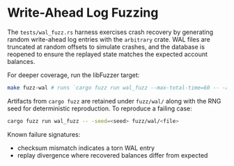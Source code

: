 # Write-Ahead Log Fuzzing

The `tests/wal_fuzz.rs` harness exercises crash recovery by generating random
write-ahead log entries with the `arbitrary` crate. WAL files are truncated at
random offsets to simulate crashes, and the database is reopened to ensure the
replayed state matches the expected account balances.

For deeper coverage, run the libFuzzer target:

```bash
make fuzz-wal # runs `cargo fuzz run wal_fuzz --max-total-time=60 -- -artifact_prefix=fuzz/wal/`
```

Artifacts from `cargo fuzz` are retained under `fuzz/wal/` along with the RNG
seed for deterministic reproduction. To reproduce a failing case:

```bash
cargo fuzz run wal_fuzz -- -seed=<seed> fuzz/wal/<file>
```

Known failure signatures:

- checksum mismatch indicates a torn WAL entry
- replay divergence where recovered balances differ from expected
